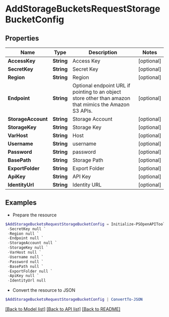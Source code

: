 # AddStorageBucketsRequestStorageBucketConfig
## Properties

Name | Type | Description | Notes
------------ | ------------- | ------------- | -------------
**AccessKey** | **String** | Access Key | [optional] 
**SecretKey** | **String** | Secret Key | [optional] 
**Region** | **String** | Region | [optional] 
**Endpoint** | **String** | Optional endpoint URL if pointing to an object store other than amazon that mimics the Amazon S3 APIs. | [optional] 
**StorageAccount** | **String** | Storage Account | [optional] 
**StorageKey** | **String** | Storage Key | [optional] 
**VarHost** | **String** | Host | [optional] 
**Username** | **String** | username | [optional] 
**Password** | **String** | password | [optional] 
**BasePath** | **String** | Storage Path | [optional] 
**ExportFolder** | **String** | Export Folder | [optional] 
**ApiKey** | **String** | API Key | [optional] 
**IdentityUrl** | **String** | Identity URL | [optional] 

## Examples

- Prepare the resource
```powershell
$AddStorageBucketsRequestStorageBucketConfig = Initialize-PSOpenAPIToolsAddStorageBucketsRequestStorageBucketConfig  -AccessKey null `
 -SecretKey null `
 -Region null `
 -Endpoint null `
 -StorageAccount null `
 -StorageKey null `
 -VarHost null `
 -Username null `
 -Password null `
 -BasePath null `
 -ExportFolder null `
 -ApiKey null `
 -IdentityUrl null
```

- Convert the resource to JSON
```powershell
$AddStorageBucketsRequestStorageBucketConfig | ConvertTo-JSON
```

[[Back to Model list]](../README.md#documentation-for-models) [[Back to API list]](../README.md#documentation-for-api-endpoints) [[Back to README]](../README.md)

